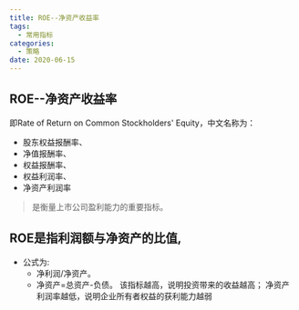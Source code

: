 ```yaml
---
title: ROE--净资产收益率
tags:
  - 常用指标
categories:
  - 策略
date: 2020-06-15
---
```


## ROE--净资产收益率
即Rate of Return on Common Stockholders' Equity，中文名称为：
- 股东权益报酬率、
- 净值报酬率、
- 权益报酬率、
- 权益利润率、
- 净资产利润率

> 是衡量上市公司盈利能力的重要指标。

## ROE是指利润额与净资产的比值,
- 公式为: 
    - 净利润/净资产。
    - 净资产=总资产-负债。
该指标越高，说明投资带来的收益越高；
净资产利润率越低，说明企业所有者权益的获利能力越弱